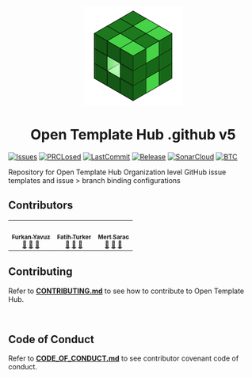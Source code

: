 <p align="center">
   <a href="https://opentemplatehub.com">
     <img src="https://raw.githubusercontent.com/open-template-hub/open-template-hub.github.io/master/assets/logo/brand-logo.png" alt="Logo" width=200>
   </a>
 </p>

<h1 align="center">
Open Template Hub .github v5
</h1>

[![Issues](https://img.shields.io/github/issues/open-template-hub/.github?color=43b043&style=for-the-badge)](https://github.com/open-template-hub/.github/issues)
[![PRCLosed](https://img.shields.io/github/issues-pr-closed-raw/open-template-hub/.github?color=43b043&style=for-the-badge)](https://github.com/open-template-hub/.github/pulls?q=is%3Apr+is%3Aclosed)
[![LastCommit](https://img.shields.io/github/last-commit/open-template-hub/.github?color=43b043&style=for-the-badge)](https://github.com/open-template-hub/.github/commits/master)
[![Release](https://img.shields.io/github/release/open-template-hub/.github?include_prereleases&color=43b043&style=for-the-badge)](https://github.com/open-template-hub/.github/releases)
[![SonarCloud](https://img.shields.io/sonar/quality_gate/open-template-hub_.github?server=https%3A%2F%2Fsonarcloud.io&label=Sonar%20Cloud&style=for-the-badge&logo=sonarcloud)](https://sonarcloud.io/dashboard?id=open-template-hub_.github)
[![BTC](https://img.shields.io/badge/Donate-BTC-ORANGE?color=F5922F&style=for-the-badge&logo=bitcoin)](https://commerce.coinbase.com/checkout/8313af5f-de48-498d-b2cb-d98819ca7d5e)

Repository for Open Template Hub Organization level GitHub issue templates and issue > branch binding configurations

## Contributors

<!-- ALL-CONTRIBUTORS-LIST:START - Do not remove or modify this section -->
<!-- prettier-ignore-start -->
<!-- markdownlint-disable -->
<table>
  <tr>
    <td align="center"><a href="https://github.com/furknyavuz"><img src="https://avatars0.githubusercontent.com/u/2248168?s=460&u=435ef6ade0785a7a135ce56cae751fb3ade1d126&v=4" width="100px;" alt=""/><br /><sub><b>Furkan Yavuz</b></sub></a><br /><a href="https://github.com/open-template-hub/.github/issues/created_by/furknyavuz" title="Answering Questions">💬</a> <a href="https://github.com/open-template-hub/.github/commits?author=furknyavuz" title="Documentation">📖</a> <a href="https://github.com/open-template-hub/.github/pulls?q=is%3Apr+reviewed-by%3Afurknyavuz" title="Reviewed Pull Requests">👀</a></td>
    <td align="center"><a href="https://github.com/fatihturker"><img src="https://avatars1.githubusercontent.com/u/2202179?s=460&u=261b1129e7106c067783cb022ab9999aad833bdc&v=4" width="100px;" alt=""/><br /><sub><b>Fatih Turker</b></sub></a><br /><a href="https://github.com/open-template-hub/.github/issues/created_by/fatihturker" title="Answering Questions">💬</a> <a href="https://github.com/open-template-hub/.github/commits?author=fatihturker" title="Documentation">📖</a> <a href="https://github.com/open-template-hub/.github/pulls?q=is%3Apr+reviewed-by%3Afatihturker" title="Reviewed Pull Requests">👀</a></td>
    <td align="center"><a href="https://github.com/mertlsarac"><img src="https://avatars1.githubusercontent.com/u/38442589?s=400&u=aa3cda11724fc297a0bfa6beb35c9be81687cf3c&v=4" width="100px;" alt=""/><br /><sub><b>Mert Sarac</b></sub></a><br /><a href="https://github.com/open-template-hub/.github/issues/created_by/mertlsarac" title="Answering Questions">💬</a> <a href="https://github.com/open-template-hub/.github/commits?author=mertlsarac" title="Documentation">📖</a> <a href="https://github.com/open-template-hub/.github/pulls?q=is%3Apr+reviewed-by%3Amertlsarac" title="Reviewed Pull Requests">👀</a></td>
  </tr>
</table>

<!-- markdownlint-enable -->
<!-- prettier-ignore-end -->
<!-- ALL-CONTRIBUTORS-LIST:END -->

## Contributing

Refer to **[CONTRIBUTING.md](docs/CONTRIBUTING.md)** to see how to contribute to Open Template Hub.

<br/>

## Code of Conduct

Refer to **[CODE_OF_CONDUCT.md](docs/CODE_OF_CONDUCT.md)** to see contributor covenant code of conduct.

<br/>
